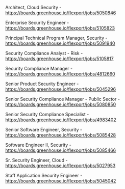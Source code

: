 Architect, Cloud Security - https://boards.greenhouse.io/flexport/jobs/5050846

Enterprise Security Engineer - https://boards.greenhouse.io/flexport/jobs/5105823

 Principal Technical Program Manager, Security - https://boards.greenhouse.io/flexport/jobs/5091940

Security Compliance Analyst - Risk - https://boards.greenhouse.io/flexport/jobs/5105817

Security Compliance Manager - https://boards.greenhouse.io/flexport/jobs/4812660

Senior Product Security Engineer - https://boards.greenhouse.io/flexport/jobs/5045296

Senior Security Compliance Manager - Public Sector - https://boards.greenhouse.io/flexport/jobs/5080850

Senior Security Compliance Specialist - https://boards.greenhouse.io/flexport/jobs/4983402

Senior Software Engineer, Security - https://boards.greenhouse.io/flexport/jobs/5085428

Software Engineer II, Security - https://boards.greenhouse.io/flexport/jobs/5085466

Sr. Security Engineer, Cloud  - https://boards.greenhouse.io/flexport/jobs/5027953

Staff Application Security Engineer - https://boards.greenhouse.io/flexport/jobs/5045042

